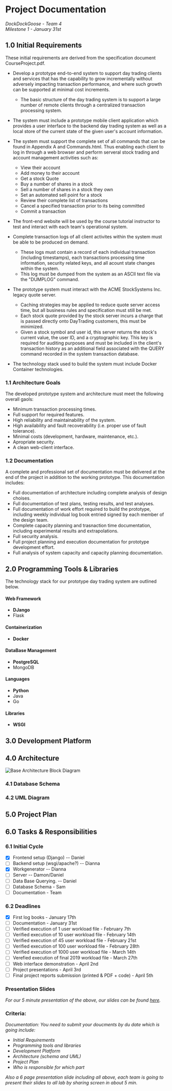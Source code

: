 #  Project Documentation
<em> DockDockGoose - Team 4  
Milestone 1 - January 31st</em>

## 1.0 Initial Requirements
These initial requirements are derived from the specification document CourseProject.pdf.

- Develop a prototype end-to-end system to support day trading clients and services that has the capability to grow incrementally without adversely impacting transaction performance, and where such growth can be supported at minimal cost increments.
    - The basic structure of the day trading system is to support a large number of remote clients through a centralized transaction processing system.

-  The system must include a prototype mobile client application which provides a user interface to the backend day trading system as well as a local store of the current state of the given user's account information.

- The system must support the complete set of all commands that can be found in Appendix A and Commands.html. Thus enabling each client to log in through a web browser and perform serveral stock trading and account management activities such as:
    - View their account
    - Add money to their account
    - Get a stock Quote
    - Buy a number of shares in a stock
    - Sell a number of shares in a stock they own
    - Set an automated sell point for a stock
    - Review their complete list of transactions
    - Cancel a specified transaction prior to its being committed
    - Commit a transaction

- The front-end website will be used by the course tutorial instructor to test and interact with each team's operational system.

- Complete transaction logs of all client activites within the system must be able to be produced on demand.
    - These logs must contain a record of each individual transaction (including timestamps), each transactions processing time information, security related keys, and all acount state changes within the system.
    - This log must be dumped from the system as an ASCII text file via the "DUMPLOG" command.

- The prototype system must interact with the ACME StockSystems Inc. legacy quote server.
    - Caching strategies may be applied to reduce quote server access time, but all business rules and specification must still be met.
    - Each stock quote provided by the stock server incurs a charge that is passed directly onto DayTrading customers, this must be minimized.
    - Given a stock symbol and user id, this server returns the stock's current value, the user ID, and a cryptographic key. This key is required for auditing purposes and must be included in the client's transaction history as an additional field associated with the QUERY command recorded in the system transaction database.

- The technology stack used to build the system must include Docker Container technologies.

### 1.1 Architecture Goals
The developed prototype system and architecture must meet the following overall gaols:
- Minimum transaction processing times.
- Full support for required features.
- High reliability and maintainability of the system.
- High availability and fault recoverability (i.e. proper use of fault tolerance).
- Minimal costs (development, hardware, maintenance, etc.).
- Apropriate security.
- A clean web-client interface.

### 1.2 Documentation
A complete and professional set of documentation must be delivered at the end of the project in addition to the working prototype. This documentation includes:
- Full documentation of architecture including complete analysis of design choises.
- Full documentation of test plans, testing results, and test analyses.
- Full documentation of work effort required to build the prototype, including weekly individual log book entried signed by each member of the design team.
- Complete capacity planning and trasnaction time documentation, including experimental results and extrapolations.
- Full security analysis.
- Full project planning and execution documentation for prototype development effort.
- Full analysis of system capacity and capacity planning documentation.

## 2.0 Programming Tools & Libraries

The technology stack for our prototype day trading system are outlined below.

#### Web Framework
 * **DJango**
 * Flask

#### Containerization  
 * **Docker**

#### DataBase Management 
 * **PostgreSQL**
 * MongoDB
#### Languages
 * **Python**
 * Java
 * Go

#### Libraries
 * **WSGI**

## 3.0 Development Platform


## 4.0 Architecture 
![Base Architecture Block Diagram](base_architecture_block_diagram.JPG)
### 4.1 Database Schema


### 4.2 UML Diagram


## 5.0 Project Plan


## 6.0 Tasks & Responsibilities
### 6.1 Initial Cycle
- [x] Frontend setup (Django) -- Daniel
- [ ] Backend setup (wsgi/apache?) -- Dianna
- [x] Workgenerator -- Dianna  
- [ ] Server -- Damon/Daniel
- [ ] Data Base Querying.  -- Daniel
- [ ] Database Schema  - Sam
- [ ] Documentation - Team

### 6.2 Deadlines
- [x] First log books - January 17th
- [ ] Documentation - January 31st
- [ ] Verified execution of 1 user workload file - February 7th
- [ ] Verified execution of 10 user workload file - February 14th
- [ ] Verified execution of 45 user workload file - February 21st
- [ ] Verified execution of 100 user workload file - February 28th
- [ ] Verified execution of 1000 user workload file - March 14th
- [ ] Verefied execution of final 2019 workload file - March 27th
- [ ] Web interface demonstration - April 2nd
- [ ] Project presentations - April 3rd
- [ ] Final project reports submission (printed & PDF + code) - April 5th

### Presentation Slides

<em>For our 5 minute presentation of the above, our slides can be found [here]().</em>



### Criteria: 
<em>Documentation: You need to submit your doucments by du date which is going include:
- Initial Requirements
- Programming tools and libraries
- Development Platform
- Architecture (schema and UML)
- Project Plan
- Who is responsible for which part

Also a 6 page presentation slide including all above, each team is going to present their slides to all lab by sharing screen in about 5 min.
</em>